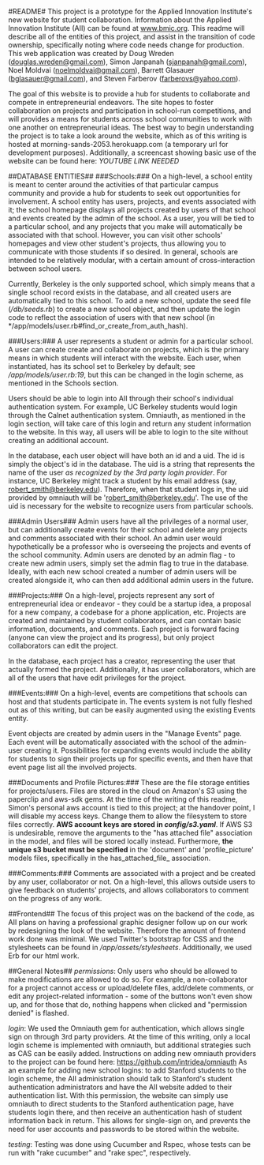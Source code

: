 #README#
This project is a prototype for the Applied Innovation Institute's new website for student collaboration. Information about the Applied Innovation Institute (AII) can be found at www.bmic.org. 
This readme will describe all of the entities of this project, and assist in the transition of code ownership, specifically noting where code needs change for production.
This web application was created by Doug Wreden (douglas.wreden@gmail.com), Simon Janpanah (sjanpanah@gmail.com), Noel Moldvai (noelmoldvai@gmail.com), Barrett Glasauer (bglasauer@gmail.com), and Steven Farberov (farberovs@yahoo.com). 

The goal of this website is to provide a hub for students to collaborate and compete in entrepreneurial endeavors. The site hopes to foster collaboration on projects and participation in school-run competitions, and will provides a means for students across school communities to work with one another on entrepreneurial ideas.
The best way to begin understanding the project is to take a look around the website, which as of this writing is hosted at morning-sands-2053.herokuapp.com (a temporary url for development purposes). 
Additionally, a screencast showing basic use of the website can be found here: *YOUTUBE LINK NEEDED*

##DATABASE ENTITIES##
###Schools:###
On a high-level, a school entity is meant to center around the activities of that particular campus community and provide a hub for students to seek out opportunities for involvement. A school entity has users, projects, and events associated with it; the school homepage displays all projects created by users of that school and events created by the admin of the school. As a user, you will be tied to a particular school, and any projects that you make will automatically be associated with that school. However, you can visit other schools' homepages and view other student's projects, thus allowing you to communicate with those students if so desired. In general, schools are intended to be relatively modular, with a certain amount of cross-interaction between school users.

Currently, Berkeley is the only supported school, which simply means that a single school record exists in the database, and all created users are automatically tied to this school. To add a new school, update the seed file (*/db/seeds.rb*) to create a new school object, and then update the login code to reflect the association of users with that new school (in */app/models/user.rb#find_or_create_from_auth_hash).

###Users:###
A user represents a student or admin for a particular school. A user can create create and collaborate on projects, which is the primary means in which students will interact with the website. 
Each user, when instantiated, has its school set to Berkeley by default; see */app/models/user.rb:19*, but this can be changed in the login scheme, as mentioned in the Schools section.

Users should be able to login into AII through their school's individual authentication system. For example, UC Berkeley students would login through the Calnet authentication system. Omniauth, as mentioned in the login section, will take care of this login and return any student information to the website. In this way, all users will be able to login to the site without creating an additional account.

In the database, each user object will have both an id and a uid. The id is simply the object's id in the database. The uid is a string that represents the name of the user *as recognized by the 3rd party login provider*. For instance, UC Berkeley might track a student by his email address (say, robert_smith@berkeley.edu). Therefore, when that student logs in, the uid provided by omniauth will be 'robert_smith@berkeley.edu'. The use of the uid is necessary for the website to recognize users from particular schools.

###Admin Users###
Admin users have all the privileges of a normal user, but can additionally create events for their school and delete any projects and comments associated with their school. An admin user would hypothetically be a professor who is overseeing the projects and events of the school community.
Admin users are denoted by an admin flag - to create new admin users, simply set the admin flag to true in the database. Ideally, with each new school created a number of admin users will be created alongside it, who can then add additional admin users in the future.

###Projects:###
On a high-level, projects represent any sort of entrepreneurial idea or endeavor - they could be a startup idea, a proposal for a new company, a codebase for a phone application, etc. Projects are created and maintained by student collaborators, and can contain basic information, documents, and comments. Each project is forward facing (anyone can view the project and its progress), but only project collaborators can edit the project.

In the database, each project has a creator, representing the user that actually formed the project. Additionally, it has user collaborators, which are all of the users that have edit privileges for the project.

###Events:###
On a high-level, events are competitions that schools can host and that students participate in. The events system is not fully fleshed out as of this writing, but can be easily augmented using the existing Events entity.

Event objects are created by admin users in the "Manage Events" page. Each event will be automatically associated with the school of the admin-user creating it. Possibilities for expanding events would include the ability for students to sign their projects up for specific events, and then have that event page list all the involved projects.

###Documents and Profile Pictures:###
These are the file storage entities for projects/users. Files are stored in the cloud on Amazon's S3 using the paperclip and aws-sdk gems. At the time of the writing of this readme, Simon's personal aws account is tied to this project; at the handover point, I will disable my access keys. Change them to allow the filesystem to store files correctly. **AWS account keys are stored in *config/s3.yaml***. If AWS S3 is undesirable, remove the arguments to the "has attached file" association in the model, and files will be stored locally instead. Furthermore, **the unique s3 bucket must be specified** in the 'document' and 'profile\_picture' models files, specifically in the has\_attached\_file\_ association.

###Comments:###
Comments are associated with a project and be created by any user, collaborator or not. On a high-level, this allows outside users to give feedback on students' projects, and allows collaborators to comment on the progress of any work.

##Frontend##
The focus of this project was on the backend of the code, as AII plans on having a professional graphic designer follow up on our work by redesigning the look of the website. Therefore the amount of frontend work done was minimal. We used Twitter's bootstrap for CSS and the stylesheets can be found in */app/assets/stylesheets*. Additionally, we used Erb for our html work.

##General Notes##
*permissions*: Only users who should be allowed to make modifications are allowed to do so. For example, a non-collaborator for a project cannot access or upload/delete files, add/delete comments, or edit any project-related information - some of the buttons won't even show up, and for those that do, nothing happens when clicked and "permission denied" is flashed.

*login*: We used the Omniauth gem for authentication, which allows single sign on through 3rd party providers. At the time of this writing, only a local login scheme is implemented with omniauth, but additional strategies such as CAS can be easily added. Instructions on adding new omniauth providers to the project can be found here:
https://github.com/intridea/omniauth
As an example for adding new school logins: to add Stanford students to the login scheme, the AII administration should talk to Stanford's student authentication administrators and have the AII website added to their authentication list. With this permission, the website can simply use omniauth to direct students to the Stanford authentication page, have students login there, and then receive an authentication hash of student information back in return. This allows for single-sign on, and prevents the need for user accounts and passwords to be stored within the website. 

*testing*: Testing was done using Cucumber and Rspec, whose tests can be run with "rake cucumber" and "rake spec", respectively. 





